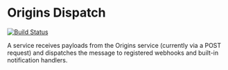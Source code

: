 # Origins Dispatch

[![Build Status](https://travis-ci.org/chop-dbhi/origins-dispatch.svg?branch=master)](https://travis-ci.org/chop-dbhi/origins-dispatch)

A service receives payloads from the Origins service (currently via a POST request) and dispatches the message to registered webhooks and built-in notification handlers.
